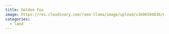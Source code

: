 ```yaml
---
title: Golden Fox
image: https://res.cloudinary.com/rama-llama/image/upload/v1606504836/Golden_Fog_ey2z6x.jpg
categories:
  - land
---
```

